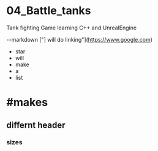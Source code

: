 # 04_Battle_tanks
Tank fighting Game learning C++ and UnrealEngine

--markdown ["] will do linking"](https://www.google.com)
* star
* will
* make 
* a 
* list

# #makes 
## differnt header 
### sizes 
